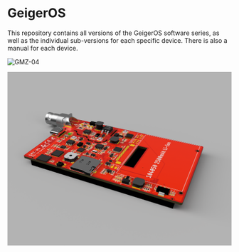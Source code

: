 # GeigerOS
This repository contains all versions of the GeigerOS software series, as well as the individual sub-versions for each specific device. There is also a manual for each device.

![GMZ-04](https://github.com/codemarv42/GeigerOS/blob/main/Media/GMZ-04/GMZ-04_Geh%C3%A4use_2021-Feb-19_08-49-14PM-000_2.png)


![GMZ-05](https://github.com/codemarv42/GeigerOS/blob/main/Media/GMZ-05/4e235e24-2c78-430c-acdd-6adb93e1a7e1.PNG)
